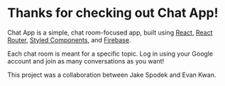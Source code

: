 # Thanks for checking out Chat App!

Chat App is a simple, chat room-focused app, built using [React](https://reactjs.org/), [React Router](https://reactrouter.com/), [Styled Components](https://styled-components.com/), and [Firebase](https://firebase.google.com/).

Each chat room is meant for a specific topic. Log in using your Google account and join as many conversations as you want!

This project was a collaboration between Jake Spodek and Evan Kwan. 